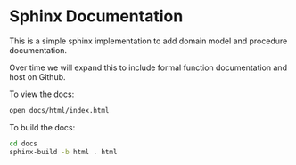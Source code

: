 # Sphinx Documentation

This is a simple sphinx implementation to add domain model and procedure documentation.

Over time we will expand this to include formal function documentation and host on Github.

To view the docs:

```sh
open docs/html/index.html
```

To build the docs:

```sh
cd docs
sphinx-build -b html . html
```
